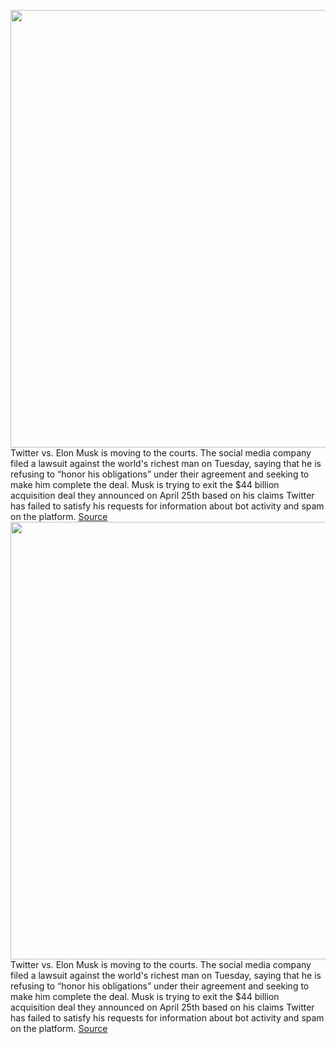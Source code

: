 <img src='https://cdn.vox-cdn.com/thumbor/RkvGZXKOtib1xG96od-ENI08cYI=/0x0:2040x1360/1200x800/filters:focal(857x517:1183x843)/cdn.vox-cdn.com/uploads/chorus_image/image/71100847/VRG_Illo_STK022_K_Radtke_Musk_Twitter_Upside_Down.0.jpg' width='700px' /><br/>
Twitter vs. Elon Musk is moving to the courts. The social media company filed a lawsuit against the world's richest man on Tuesday, saying that he is refusing to “honor his obligations” under their agreement and seeking to make him complete the deal. Musk is trying to exit the $44 billion acquisition deal they announced on April 25th based on his claims Twitter has failed to satisfy his requests for information about bot activity and spam on the platform.
<a href='https://www.theverge.com/2022/7/12/23205624/twitter-sues-elon-musk-acquisition-agreement'> Source <a/><img src='https://cdn.vox-cdn.com/thumbor/RkvGZXKOtib1xG96od-ENI08cYI=/0x0:2040x1360/1200x800/filters:focal(857x517:1183x843)/cdn.vox-cdn.com/uploads/chorus_image/image/71100847/VRG_Illo_STK022_K_Radtke_Musk_Twitter_Upside_Down.0.jpg' width='700px' /><br/>
Twitter vs. Elon Musk is moving to the courts. The social media company filed a lawsuit against the world's richest man on Tuesday, saying that he is refusing to “honor his obligations” under their agreement and seeking to make him complete the deal. Musk is trying to exit the $44 billion acquisition deal they announced on April 25th based on his claims Twitter has failed to satisfy his requests for information about bot activity and spam on the platform.
<a href='https://www.theverge.com/2022/7/12/23205624/twitter-sues-elon-musk-acquisition-agreement'> Source <a/>